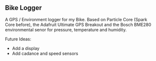 Bike Logger
-----------

A GPS / Environment logger for my Bike. 
Based on Particle Core (Spark Core before), the Adafruit Ultimate GPS Breakout
and the Bosch BME280 environmental senor for pressure, temperature and humidity.

Future Ideas:
 - Add a display
 - Add cadance and speed sensors
